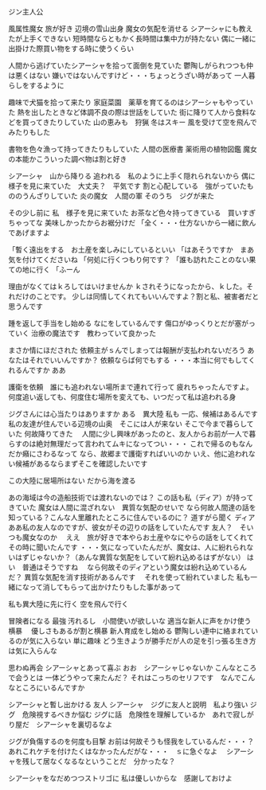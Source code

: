 ジン主人公

風属性魔女
旅が好き
辺境の雪山出身
魔女の気配を消せる
シアーシャにも教えたが上手くできない
短時間ならともかく長時間は集中力が持たない
偶に一緒に出掛けた際買い物をする時に使うくらい


人間から逃げていたシアーシャを拾って面倒を見ていた
鬱陶しがられつつも仲は悪くはない
嫌いではないんですけど・・・ちょっとうざい時があって
一人暮らしをするように


趣味で犬猫を拾って来たり
家庭菜園　薬草を育てるのはシアーシャもやっていた
熱を出したときなど体調不良の際は世話をしていた
街に降りて人から食料などを買ってきたりしていた
山の恵みも　狩猟
冬はスキー
風を受けて空を飛んでみたりもした



書物を色々漁って持ってきたりもしていた
人間の医療書
薬術用の植物図鑑
魔女の本能かこういった調べ物は割と好き


シアーシャ　山から降りる
追われる　私のように上手く隠れられないから
偶に様子を見に来ていた　大丈夫？　平気です
割と心配している　強がっていたもののうんざりしていた
炎の魔女　人間の軍
そのうち　ジグが来た　

その少し前に
私　様子を見に来ていた
お茶など色々持ってきている　買いすぎちゃってな
美味しかったからお裾分けだ
「全く・・・仕方ないから一緒に飲んであげますよ

「暫く遠出をする　お土産を楽しみにしているといい
「はあそうですか　まあ気を付けてくださいね
「何処に行くつもり何です？
「誰も訪れたことのない果ての地に行く
「ふーん




理由がなくてはｋろしてはいけませんか
ｋされそうになったから、ｋした。それだけのことです。
少しは同情してくれてもいいんですよ？割と私、被害者だと思うんです

踵を返して手当をし始める
なにをしているんです
傷口がゆっくりとだが塞がっていく
治療の魔法です　教わっていて良かった

まさか情にほだされた
依頼主がｓんでしまっては報酬が支払われないだろう
あなたはそれでいいんですか？
依頼ならば何でもする
・・・本当に何でもしてくれるんですか
ああ

護衛を依頼　誰にも追われない場所まで連れて行って
疲れちゃったんですよ。何度追い返しても、何度住む場所を変えても、いつだって私は追われる身

ジグさんには心当たりはありますか
ある　異大陸
私も
一応、候補はあるんです
私の友達が住んでいる辺境の山奥　そこには人が来ない
そこで今まで暮らしていた
何故降りてきた　
人間に少し興味があったのと、友人からお前が一人で暮らすのは絶対無理だって言われてムキになってつい・・・
これで帰るのもなんだか癪にさわるなって
なら、故郷まで護衛すればいいのか
いえ、他に追われない候補があるならまずそこを確認したいです


この大陸に居場所はない
だから海を渡る

あの海域は今の造船技術では渡れないのでは？
この話も私（ディア）が持ってきていた
魔女は人間に混ざれない　異質な気配のせいで
なら何故人間達の話を知っている？こんな人里離れたところに住んでいるのに？
道すがら聞く
ディア　ああ私の友人なのですが、彼女がその辺りの話をしていたんです
友人？　そいつも魔女なのか　
ええ　旅が好きで本やらお土産やなにやらの話をしてくれて
その時に聞いたんです
・・・気になっていたんだが、魔女は、人に紛れられないはずじゃないか？（あんな異質な気配をしていて紛れ込めるはずがない）
はい　普通はそうですね　
なら何故そのディアという魔女は紛れ込めているんだ？
異質な気配を消す技術があるんです　
それを使って紛れていました
私も一緒になって消してもらって出かけたりもした事があって



私も異大陸に先に行く
空を飛んで行く



冒険者になる
最強
汚れるし　小間使いが欲しいな
適当な新人に声をかけ使う
横暴　
優しさもあるが割と横暴
新人育成をし始める
鬱陶しい連中に絡まれているのが気に入らない
単に趣味
どう生きようが勝手だが人の足を引っ張る生き方は気に入らんな


思わぬ再会
シアーシャとあって喜ぶ
おお　シアーシャじゃないか
こんなところで会うとは
一体どうやって来たんだ？
それはこっちのセリフです　なんでこんなところにいるんですか


シアーシャと暫し出かける
友人
シアーシャ　ジグに友人と説明　私より強い
ジグ　危険視するべきか悩む
ジグに話　危険性を理解しているか　あれで寂しがり屋だ　シアーシャを裏切るなよ



ジグが負傷するのを何度も目撃
お前は何故そうも怪我をしているんだ・・・？
あれこれケチを付けたくはなかったんだがな・・・　ｓに急ぐなよ　
シアーシャを残して居なくなるなということだ　分かったな？



シアーシャをなだめつつストリゴに
私は優しいからな　感謝しておけよ





